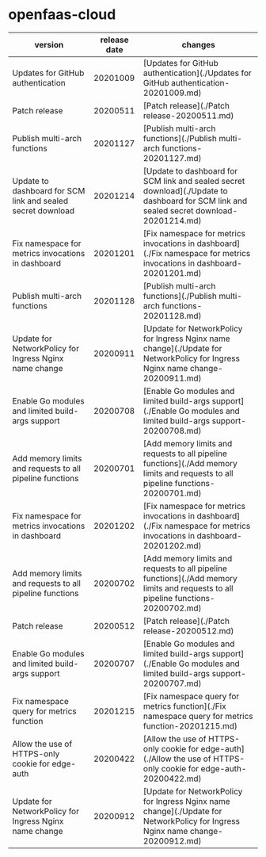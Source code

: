 # openfaas-cloud	


|version|release date|changes|
|---|---|---|
|Updates for GitHub authentication|20201009|[Updates for GitHub authentication](./Updates for GitHub authentication-20201009.md)|
|Patch release|20200511|[Patch release](./Patch release-20200511.md)|
|Publish multi-arch functions|20201127|[Publish multi-arch functions](./Publish multi-arch functions-20201127.md)|
|Update to dashboard for SCM link and sealed secret download|20201214|[Update to dashboard for SCM link and sealed secret download](./Update to dashboard for SCM link and sealed secret download-20201214.md)|
|Fix namespace for metrics invocations in dashboard|20201201|[Fix namespace for metrics invocations in dashboard](./Fix namespace for metrics invocations in dashboard-20201201.md)|
|Publish multi-arch functions|20201128|[Publish multi-arch functions](./Publish multi-arch functions-20201128.md)|
|Update for NetworkPolicy for Ingress Nginx name change|20200911|[Update for NetworkPolicy for Ingress Nginx name change](./Update for NetworkPolicy for Ingress Nginx name change-20200911.md)|
|Enable Go modules and limited build-args support|20200708|[Enable Go modules and limited build-args support](./Enable Go modules and limited build-args support-20200708.md)|
|Add memory limits and requests to all pipeline functions|20200701|[Add memory limits and requests to all pipeline functions](./Add memory limits and requests to all pipeline functions-20200701.md)|
|Fix namespace for metrics invocations in dashboard|20201202|[Fix namespace for metrics invocations in dashboard](./Fix namespace for metrics invocations in dashboard-20201202.md)|
|Add memory limits and requests to all pipeline functions|20200702|[Add memory limits and requests to all pipeline functions](./Add memory limits and requests to all pipeline functions-20200702.md)|
|Patch release|20200512|[Patch release](./Patch release-20200512.md)|
|Enable Go modules and limited build-args support|20200707|[Enable Go modules and limited build-args support](./Enable Go modules and limited build-args support-20200707.md)|
|Fix namespace query for metrics function|20201215|[Fix namespace query for metrics function](./Fix namespace query for metrics function-20201215.md)|
|Allow the use of HTTPS-only cookie for edge-auth|20200422|[Allow the use of HTTPS-only cookie for edge-auth](./Allow the use of HTTPS-only cookie for edge-auth-20200422.md)|
|Update for NetworkPolicy for Ingress Nginx name change|20200912|[Update for NetworkPolicy for Ingress Nginx name change](./Update for NetworkPolicy for Ingress Nginx name change-20200912.md)|
